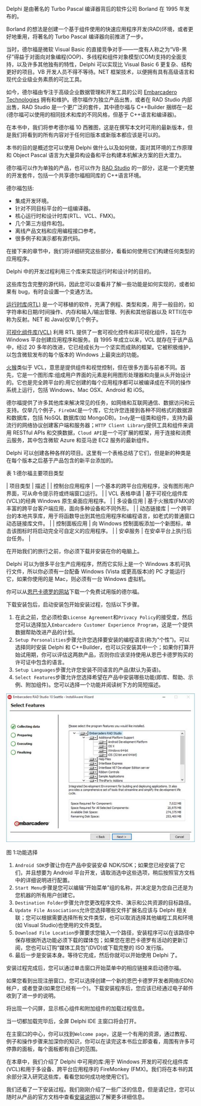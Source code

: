 Delphi 是由著名的 Turbo Pascal 编译器背后的软件公司 Borland 在 1995 年发布的。

Borland 的想法是创建一个基于组件使用的快速应用程序开发(RAD)环境，或者更好地重用，将著名的 Turbo Pascal 编译器向前推进了一步。

当时，德尔福是微软 Visual Basic 的直接竞争对手——一度有人称之为“VB-黑仔”得益于对面向对象编程(OOP)、多线程和组件对象模型(COM)支持的全面支持，以及许多其他独有的特性，Delphi 可以实现比 Visual Basic 6 更复杂、结构更好的项目。VB 开发人员不得不等待。NET 框架技术，以便拥有具有高级语言和现代企业级业务素质的可比工具。

如今，德尔福由专注于高级企业数据管理和开发工具的公司 [Embarcadero Technologies](http://www.embarcadero.com) 拥有和维护。德尔福作为独立产品出售，或者在 RAD Studio 内部出售，RAD Studio 是一个更广泛的套件，其中德尔福与 C++Builder 捆绑在一起(德尔福可以使用的相同技术和库的不同风格，但基于 C++语言和编译器)。

在本书中，我们将参考德尔福 10 西雅图，这是在撰写本文时可用的最新版本，但是我们将看到的所有内容对于任何旧版本或新版本都应该是可以的。

本书的目的是概述您可以使用 Delphi 做什么以及如何做，面对其环境的工作原理和 Object Pascal 语言为大量异构设备和平台构建本机解决方案的巨大潜力。

德尔福可以作为单独的产品，也可以作为 [RAD Studio](http://www.embarcadero.com/products/rad-studio) 的一部分，这是一个更完整的开发套件，包括一个共享德尔福相同库的 C++语言环境。

德尔福包括:

*   集成开发环境。
*   针对不同目标平台的一组编译器。
*   核心运行时和设计时库(RTL、VCL、FMX)。
*   几个第三方组件和包。
*   离线产品文档和应用编程接口参考。
*   很多例子和演示都有源代码。

在接下来的章节中，我们将详细研究这些部分，看看如何使用它们构建任何类型的应用程序。

Delphi 中的开发过程利用三个库来实现运行时和设计时的目的。

这些库包含完整的源代码，因此您可以查看并了解一些功能是如何实现的，或者如果有 bug，有时会设置一个变通方法。

[运行时库(RTL)](http://docwiki.embarcadero.com/RADStudio/Seattle/en/Using_the_RTL_(Run-Time_Library)) 是一个可移植的软件，充满了例程、类型和类，用于一般目的，如字符串和日期/时间操作、内存和输入/输出管理、列表和其他容器以及 RTTI(在中称为反射。NET 和 Java)仅举几个例子。

[可视化组件库(VCL)](http://docwiki.embarcadero.com/RADStudio/Seattle/en/Introducing_the_Visual_Component_Library_(VCL)) 利用 RTL 提供了一套可视化控件和非可视化组件，旨在为 Windows 平台创建应用程序和服务。自 1995 年成立以来，VCL 就存在于该产品中，经过 20 多年的改进，它已经成长为一个坚实而成熟的框架。它被积极维护，以包含微软发布的每个版本的 Windows 上最突出的功能。

[火猴](http://www.embarcadero.com/products/rad-studio/firemonkey)类似于 VCL，意思是提供组件和视觉控制，但在很多方面与前者不同。首先，它是一个图形库:组成用户界面的元素是利用图形处理器和向量从头开始设计的。它也是完全跨平台的:用它创建的每个应用程序都可以被编译成在不同的操作系统上运行，包括 Windows、Mac OSX、Android 和 iOS。

德尔福提供了许多其他库来解决常见的任务，如网络和互联网通信、数据访问和云支持。仅举几个例子，`FireDAC`是一个库，它允许您连接到各种不同格式的数据源和数据库，包括 NoSQL 数据库(如 MongoDB)。`Indy`是一组类和组件，支持为最流行的网络协议创建客户端和服务器；`HTTP Client Library`提供工具和组件来调用 RESTful APIs 和交换数据，`Cloud API`是一个可扩展的框架，用于连接和消费云服务，其中包含微软 Azure 和亚马逊 EC2 服务的最新组件。

Delphi 可以创建各种各样的项目。这里有一个表格总结了它们，但是新的种类是在每个版本之后基于产品包含的新平台添加的。

表 1:德尔福主要项目类型

| 项目类型 | 描述 |
| 控制台应用程序 | 一个基本的跨平台应用程序，没有图形用户界面，可从命令提示符或终端窗口运行。 |
| VCL 表格申请 | 基于可视化组件库(VCL)的经典 Windows 原生桌面应用程序。 |
| 多设备应用 | 基于火猴库(FMX)的丰富的跨平台客户端应用，面向多种设备和不同外形。 |
| 动态链接库 | 一个跨平台的本地共享库，用于将函数导出到其他应用程序和编程语言，如老式的普通窗口动态链接库文件。 |
| 控制面板应用 | 向 Windows 控制面板添加一个新图标，单击该图标时将启动完全可自定义的应用程序。 |
| 安卓服务 | 在安卓平台上执行后台任务。 |

在开始我们的旅行之前，你必须下载并安装在你的电脑上。

Delphi 可以为很多平台生产应用程序，然而它实际上是一个 Windows 本机可执行文件，所以你必须有一台配备 Windows (Vista 或更高版本)的 PC 才能运行它，如果你使用的是 Mac，则必须有一台 Windows 虚拟机。

你可以从[恩巴卡德罗的网站](http://www.embarcadero.com/products/delphi)下载一个免费试用版的德尔福。

下载安装包后，启动安装包开始安装过程，包括以下步骤。

1.  在此之前，您必须检查`License Agreement`和`Privacy Policy`的接受度，然后您可以选择加入`Embarcadero Customer Experience Program`，这是一个提供数据帮助改进产品的计划。
2.  `Setup Personalities`步骤允许您选择要安装的编程语言(称为“个性”)。可以选择同时安装 Delphi 和 C++Builder，也可以只安装其中一个；如果你打算开始试用期，你可以评估这两款产品，否则你应该坚持使用从恩巴卡德罗购买的许可证中包含的语言。
3.  `Setup Languages`步骤允许您安装不同语言的产品(默认为英语)。
4.  `Select Features`步骤允许您选择希望在产品中安装哪些功能(即库、帮助、示例、附加组件)。您可以选择一个功能并阅读树下方的简短描述。

![](img/00003.jpeg)

图 1:功能选择

1.  `Android SDK`步骤让你在产品中安装安卓 NDK/SDK；如果您已经安装了它们，并且想要为 Android 平台开发，请取消选中这些选项，稍后按照官方文档中的详细说明进行配置。
2.  `Start Menu`步骤是您可以编辑“开始菜单”组的名称，并决定是为您自己还是为您机器的所有用户创建它。
3.  `Destination Folder`步骤允许您更改程序文件、演示和公共资源的目标路径。
4.  `Update File Associations`允许您选择哪些文件扩展名应该与 Delphi 相关联；您可以根据需要选择所有文件类型，也可以取消选择其他编程工具和环境(如 Visual Studio)也使用的文件类型。
5.  `Download File Location`步骤要求您输入一个路径，安装程序可以在该路径中保存根据所选功能必须下载的媒体包；如果您在恩巴卡德罗有活动的更新订阅，您也可以订购“媒体工具包”(DVD)或下载完整的 ISO 发行版。
6.  最后一步是安装本身。等待它完成，然后你就可以开始使用 Delphi 了。

安装过程完成后，您可以通过单击窗口开始菜单中的相应链接来启动德尔福。

如果您看到出现注册窗口，您可以选择创建一个新的恩巴卡德罗开发者网络(EDN)帐户，或者登录(如果您已经有一个)。下载安装程序后，您应该已经通过电子邮件收到了进一步的说明。

将出现一个闪屏，显示核心组件和附加组件的加载过程信息。

当一切都加载完毕后，全屏 Delphi IDE 主窗口将会打开。

在主窗口的中心，你可以找到`Welcome page`，这是一个有用的资源，通过教程、例子和操作步骤来加深你的知识，你可以在读完这本书后立即查看，周围有许多可停靠的面板，每个面板都有自己的范围。

在本章中，我们介绍了 Delphi 中可用的库:用于 Windows 开发的可视化组件库(VCL)和用于多设备、跨平台应用程序的 FireMonkey (FMX)。我们将在本书的其余部分深入研究这些库，看看您如何成功地使用它们。

我们还看了一下安装过程。我们刚刚介绍了一些广泛的信息，但是请记住，您可以随时从产品的官方文档中查看[安装说明](http://docwiki.embarcadero.com/RADStudio/Seattle/en/Installation_Notes)以了解更多详细信息。